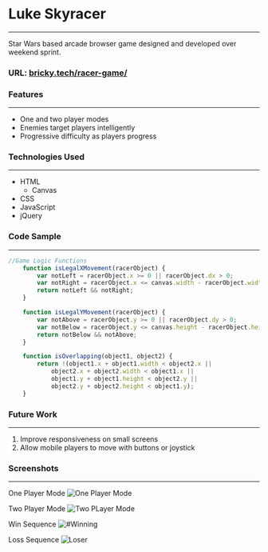 # Luke Skyracer
___
Star Wars based arcade browser game designed and developed over weekend sprint. 

### URL: [bricky.tech/racer-game/](bricky.tech/racer-game/)

### Features
___
* One and two player modes
* Enemies target players intelligently
* Progressive difficulty as players progress 

### Technologies Used
___
- HTML
  - Canvas
- CSS
- JavaScript
- jQuery

### Code Sample
___
```JavaScript
//Game Logic Functions
    function isLegalXMovement(racerObject) {
        var notLeft = racerObject.x >= 0 || racerObject.dx > 0;
        var notRight = racerObject.x <= canvas.width - racerObject.width || racerObject.dx < 0;
        return notLeft && notRight;
    }

    function isLegalYMovement(racerObject) {
        var notAbove = racerObject.y >= 0 || racerObject.dy > 0;
        var notBelow = racerObject.y <= canvas.height - racerObject.height || racerObject.dy < 0;
        return notBelow && notAbove;
    }

    function isOverlapping(object1, object2) {
        return !(object1.x + object1.width < object2.x ||
            object2.x + object2.width < object1.x ||
            object1.y + object1.height < object2.y ||
            object2.y + object2.height < object1.y);
    }
```

### Future Work
___
1. Improve responsiveness on small screens
2. Allow mobile players to move with buttons or joystick


### Screenshots
____

One Player Mode
![One Player Mode](http://i.imgur.com/6B5Wctg.png)

Two Player Mode
![Two PLayer Mode](http://i.imgur.com/sGmJBIW.png)

Win Sequence
![#Winning](http://i.imgur.com/WSy4pvt.png)

Loss Sequence
![Loser](http://i.imgur.com/kJB0hRB.png)
